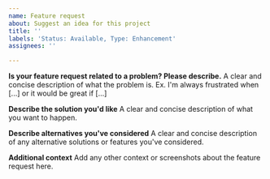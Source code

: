 ```yaml
---
name: Feature request
about: Suggest an idea for this project
title: ''
labels: 'Status: Available, Type: Enhancement'
assignees: ''

---
```


**Is your feature request related to a problem? Please describe.**
A clear and concise description of what the problem is. Ex. I'm always frustrated when [...] or it would be great if [...]

**Describe the solution you'd like**
A clear and concise description of what you want to happen.

**Describe alternatives you've considered**
A clear and concise description of any alternative solutions or features you've considered.

**Additional context**
Add any other context or screenshots about the feature request here.
